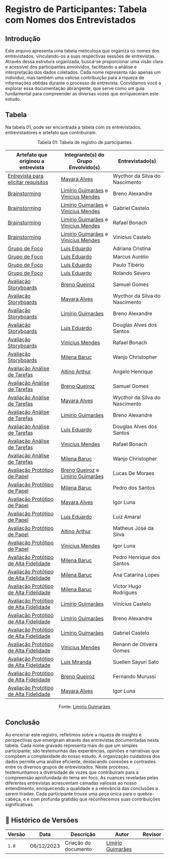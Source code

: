 # Registro de Participantes: Tabela com Nomes dos Entrevistados 

## Introdução

Este arquivo apresenta uma tabela meticulosa que organiza os nomes dos entrevistados, vinculando-os a suas respectivas sessões de entrevistas. Através dessa estrutura organizada, busca-se proporcionar uma visão clara e acessível dos participantes envolvidos, facilitando a análise e interpretação dos dados coletados. Cada nome representa não apenas um indivíduo, mas também uma valiosa contribuição para a riqueza de informações obtidas durante o processo de entrevista. Convidamos você a explorar essa documentação abrangente, que serve como um guia fundamental para compreender as diversas vozes que enriqueceram este estudo.

## Tabela

Na tabela 01, pode ser encontrada a tabela com os entrevistados, entrevistadores e artefato que contribuíram.

<center> 

Tabela 01: Tabela de registro de participantes <br/>

|  Artefato que originou a entrevista			|	 Integrante(s) do Grupo Envolvido(s)	| Entrevistado(s)							|
| ----------------------------------------------------- | --------------------------------------------- | --------------------------------------------------------------------- |
|[Entrevista para elicitar requisitos](https://interacao-humano-computador.github.io/2023.2-Ventoy/elicitacao/elicitacao%20de%20requisitos/entrevista/) |   [Mayara Alves](https://github.com/Mayara-tech) |  Wycthor da Silva do Nascimento |
|[Brainstorming](https://interacao-humano-computador.github.io/2023.2-Ventoy/elicitacao/elicitacao%20de%20requisitos/Brainstorming/)|  [Limírio Guimarães](https://github.com/LimirioGuimaraes) e [Vinicius Mendes](https://github.com/yabamiah)|  Breno Alexandre |
|[Brainstorming](https://interacao-humano-computador.github.io/2023.2-Ventoy/elicitacao/elicitacao%20de%20requisitos/Brainstorming/)|  [Limírio Guimarães](https://github.com/LimirioGuimaraes) e [Vinicius Mendes](https://github.com/yabamiah)| Gabriel Castelo  |
|[Brainstorming](https://interacao-humano-computador.github.io/2023.2-Ventoy/elicitacao/elicitacao%20de%20requisitos/Brainstorming/)|  [Limírio Guimarães](https://github.com/LimirioGuimaraes) e [Vinicius Mendes](https://github.com/yabamiah)|  Rafael Bonach |
|[Brainstorming](https://interacao-humano-computador.github.io/2023.2-Ventoy/elicitacao/elicitacao%20de%20requisitos/Brainstorming/)|  [Limírio Guimarães](https://github.com/LimirioGuimaraes) e [Vinicius Mendes](https://github.com/yabamiah)|  Vinícius Castelo |
|[Grupo de Foco](https://interacao-humano-computador.github.io/2023.2-Ventoy/elicitacao/elicitacao%20de%20requisitos/GrupoDeFoco/)|  [Luis Eduardo](https://github.com/LuisMiranda10) | Adriana Cristina|
|[Grupo de Foco](https://interacao-humano-computador.github.io/2023.2-Ventoy/elicitacao/elicitacao%20de%20requisitos/GrupoDeFoco/)|  [Luis Eduardo](https://github.com/LuisMiranda10) | Marcus Aurélio|
|[Grupo de Foco](https://interacao-humano-computador.github.io/2023.2-Ventoy/elicitacao/elicitacao%20de%20requisitos/GrupoDeFoco/)|  [Luis Eduardo](https://github.com/LuisMiranda10) | Paulo Tibério |
|[Grupo de Foco](https://interacao-humano-computador.github.io/2023.2-Ventoy/elicitacao/elicitacao%20de%20requisitos/GrupoDeFoco/)|  [Luis Eduardo](https://github.com/LuisMiranda10) | Rolando Severo|
|[Avaliação Storyboards](https://interacao-humano-computador.github.io/2023.2-Ventoy/DAD/nivel1/storyboard/relatoDosResultados/#introducao)| [Breno Queiroz](https://github.com/brenob6) | Samuel Gomes |
|[Avaliação Storyboards](https://interacao-humano-computador.github.io/2023.2-Ventoy/DAD/nivel1/storyboard/relatoDosResultados/#introducao)| [Mayara Alves](https://github.com/Mayara-tech) | Wycthor da Silva do Nascimento |
|[Avaliação Storyboards](https://interacao-humano-computador.github.io/2023.2-Ventoy/DAD/nivel1/storyboard/relatoDosResultados/#introducao)| [Limírio Guimarães](https://github.com/LimirioGuimaraes) | Breno Alexandre |
|[Avaliação Storyboards](https://interacao-humano-computador.github.io/2023.2-Ventoy/DAD/nivel1/storyboard/relatoDosResultados/#introducao)| [Luis Eduardo](https://github.com/LuisMiranda10) | Douglas Alves dos Santos |
|[Avaliação Storyboards](https://interacao-humano-computador.github.io/2023.2-Ventoy/DAD/nivel1/storyboard/relatoDosResultados/#introducao)| [Vinicius Mendes](https://github.com/yabamiah) | Rafael Bonach |
|[Avaliação Storyboards](https://interacao-humano-computador.github.io/2023.2-Ventoy/DAD/nivel1/storyboard/relatoDosResultados/#introducao)| [Milena Baruc](https://github.com/MilenaBaruc) | Wanjo Christopher |
|[Avaliação Análise de Tarefas](https://interacao-humano-computador.github.io/2023.2-Ventoy/DAD/nivel1/AnaliseTarefas/resultado/#planejamento-de-reprojeto_5)| [Altino Arthur](https://github.com/arthurrochamoreira) | Angelo Henrique |
|[Avaliação Análise de Tarefas](https://interacao-humano-computador.github.io/2023.2-Ventoy/DAD/nivel1/AnaliseTarefas/resultado/#planejamento-de-reprojeto_5)| [Breno Queiroz](https://github.com/brenob6) | Samuel Gomes |
|[Avaliação Análise de Tarefas](https://interacao-humano-computador.github.io/2023.2-Ventoy/DAD/nivel1/AnaliseTarefas/resultado/#planejamento-de-reprojeto_5)|[Mayara Alves](https://github.com/Mayara-tech) | Wycthor da Silva do Nascimento| 
|[Avaliação Análise de Tarefas](https://interacao-humano-computador.github.io/2023.2-Ventoy/DAD/nivel1/AnaliseTarefas/resultado/#planejamento-de-reprojeto_5)| [Limírio Guimarães](https://github.com/LimirioGuimaraes) | Breno Alexandre |
|[Avaliação Análise de Tarefas](https://interacao-humano-computador.github.io/2023.2-Ventoy/DAD/nivel1/AnaliseTarefas/resultado/#planejamento-de-reprojeto_5)| [Luis Eduardo](https://github.com/LuisMiranda10) | Douglas Alves dos Santos |
|[Avaliação Análise de Tarefas](https://interacao-humano-computador.github.io/2023.2-Ventoy/DAD/nivel1/AnaliseTarefas/resultado/#planejamento-de-reprojeto_5)| [Vinicius Mendes](https://github.com/yabamiah) | Rafael Bonach |
|[Avaliação Análise de Tarefas](https://interacao-humano-computador.github.io/2023.2-Ventoy/DAD/nivel1/AnaliseTarefas/resultado/#planejamento-de-reprojeto_5)| [Milena Baruc](https://github.com/MilenaBaruc) | Wanjo Christopher |
|[Avaliação Protótipo de Papel](https://interacao-humano-computador.github.io/2023.2-Ventoy/DAD/nivel2/prototipoDePapel/resultado_post-forum/#metodo-de-avaliacao)| [Breno Queiroz](https://github.com/brenob6) e [Limírio Guimarães](https://github.com/LimirioGuimaraes) | Lucas De Moraes |
|[Avaliação Protótipo de Papel](https://interacao-humano-computador.github.io/2023.2-Ventoy/DAD/nivel2/prototipoDePapel/RelatoPlugin/#objetivo-e-escopo-da-avaliacao)| [Milena Baruc](https://github.com/MilenaBaruc) | Pedro dos Santos|
|[Avaliação Protótipo de Papel](https://interacao-humano-computador.github.io/2023.2-Ventoy/DAD/nivel2/prototipoDePapel/RelatoFAQ/)| [Mayara Alves](https://github.com/Mayara-tech) | Igor Luna |
|[Avaliação Protótipo de Papel](https://interacao-humano-computador.github.io/2023.2-Ventoy/DAD/nivel2/prototipoDePapel/RelatoTesteISO/#metodo-de-avaliacao)| [Luis Eduardo](https://github.com/LuisMiranda10) | Luiz Amaral |
|[Avaliação Protótipo de Papel](https://interacao-humano-computador.github.io/2023.2-Ventoy/DAD/nivel2/prototipoDePapel/RelatoEXP/)| [Altino Arthur](https://github.com/arthurrochamoreira) | 	Matheus José da Silva |
|[Avaliação Protótipo de Papel](https://interacao-humano-computador.github.io/2023.2-Ventoy/DAD/nivel2/prototipoDePapel/resultado_comecar-usar-ventoy/)| [Vinicius Mendes](https://github.com/yabamiah)| Igor Luna |
|[Avaliação Protótipo de Alta Fidelidade](https://interacao-humano-computador.github.io/2023.2-Ventoy/DAD/nivel2/prototipoAltaFidelidade/RelatoPlugin/)| [Milena Baruc](https://github.com/MilenaBaruc) | Pedro Henrique dos Santos |
|[Avaliação Protótipo de Alta Fidelidade](https://interacao-humano-computador.github.io/2023.2-Ventoy/DAD/nivel2/prototipoAltaFidelidade/RelatoPlugin/)| [Milena Baruc](https://github.com/MilenaBaruc) | 	Ana Catarina Lopes |
|[Avaliação Protótipo de Alta Fidelidade](https://interacao-humano-computador.github.io/2023.2-Ventoy/DAD/nivel2/prototipoAltaFidelidade/RelatoPlugin/)| [Milena Baruc](https://github.com/MilenaBaruc) | Victor Hugo Rodrigues |
|[Avaliação Protótipo de Alta Fidelidade](https://interacao-humano-computador.github.io/2023.2-Ventoy/DAD/nivel3/relato-alta-fidelidade/donation/)|  [Limírio Guimarães](https://github.com/LimirioGuimaraes) | Vinícius Castelo |
|[Avaliação Protótipo de Alta Fidelidade](https://interacao-humano-computador.github.io/2023.2-Ventoy/DAD/nivel2/prototipoAltaFidelidade/RelatoPlugin/)| [Limírio Guimarães](https://github.com/LimirioGuimaraes) | Breno Alexandre |
|[Avaliação Protótipo de Alta Fidelidade](https://interacao-humano-computador.github.io/2023.2-Ventoy/DAD/nivel2/prototipoAltaFidelidade/RelatoPlugin/)| [Limírio Guimarães](https://github.com/LimirioGuimaraes) | Gabriel Castelo |
|[Avaliação Protótipo de Alta Fidelidade](https://interacao-humano-computador.github.io/2023.2-Ventoy/DAD/nivel3/relato-alta-fidelidade/iniciar-uso-do-ventoy/)| [Vinicius Mendes](https://github.com/yabamiah) | Renann de Oliveira Gomes |
|[Avaliação Protótipo de Alta Fidelidade](https://interacao-humano-computador.github.io/2023.2-Ventoy/DAD/nivel3/relato-alta-fidelidade/TesteDeISO/)| [Luis Miranda](https://github.com/LuisMiranda10) | Suellen Sayuri Sato |
|[Avaliação Protótipo de Alta Fidelidade](https://interacao-humano-computador.github.io/2023.2-Ventoy/DAD/nivel3/relato-alta-fidelidade/forum/)| [Breno Queiroz](https://github.com/brenob6) | Fernando Murussi |
|[Avaliação Protótipo de Alta Fidelidade](https://interacao-humano-computador.github.io/2023.2-Ventoy/DAD/nivel3/relato-dos-resultados-prototipo-de-papel/FAQ/)|  [Mayara Alves](https://github.com/Mayara-tech)  | Igor Luna |

Fonte: [Limirio Guimarães](https://github.com/LimirioGuimaraes)

</center>


## Conclusão
Ao encerrar este registro, refletimos sobre a riqueza de insights e perspectivas que emergiram através das entrevistas documentadas nesta tabela. Cada nome gravado representa mais do que um simples participante; são testemunhas das experiências, opiniões e narrativas que compõem a complexidade do nosso estudo. A organização cuidadosa dos dados permite uma análise eficiente, destacando conexões e contrastes entre os diversos grupos de entrevistados. Neste processo, testemunhamos a diversidade de vozes que contribuíram para a compreensão aprofundada do tema em foco. As nuances reveladas pelas diferentes entrevistas acrescentam camadas valiosas ao nosso entendimento, enriquecendo a qualidade e a relevância das conclusões a serem tiradas. Cada participante trouxe uma peça única para o quebra-cabeça, e é com profunda gratidão que reconhecemos suas contribuições significativas.

## 📑 Histórico de Versões

| Versão | Data | Descrição | Autor | Revisor |
|-------|-------|------------|-------|--------|
|`1.0`| 06/12/2023| Criação do documento | [Limírio Guimarães](https://github.com/LimirioGuimaraes)| |
